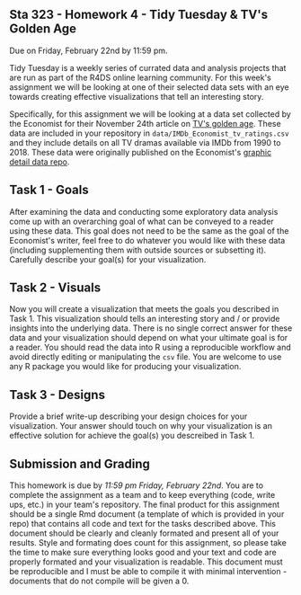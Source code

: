Sta 323 - Homework 4 - Tidy Tuesday & TV's Golden Age
------------
Due on Friday, February 22nd by 11:59 pm.

Tidy Tuesday is a weekly series of currated data and analysis projects that are run as part of the R4DS online learning community. For this week's assignment we will be looking at one of their selected data sets with an eye towards creating effective visualizations that tell an interesting story.

Specifically, for this assignment we will be looking at a data set collected by the Economist for their November 24th article on [TV's golden age](https://www.economist.com/graphic-detail/2018/11/24/tvs-golden-age-is-real). These data are included in your repository in `data/IMDb_Economist_tv_ratings.csv` and they include details on all TV dramas available via IMDb from 1990 to 2018. These data were originally published on the Economist's [graphic detail data repo](https://github.com/TheEconomist/graphic-detail-data).


## Task 1 - Goals

After examining the data and conducting some exploratory data analysis come up with an overarching goal of what can be conveyed to a reader using these data. This goal does not need to be the same as the goal of the Economist's writer, feel free to do whatever you would like with these data (including supplementing them with outside sources or subsetting it). Carefully describe your goal(s) for your visualization.

## Task 2 - Visuals

Now you will create a visualization that meets the goals you described in Task 1. This visualization should tells an interesting story and / or provide insights into the underlying data. There is no single correct answer for these data and your visualization should depend on what your ultimate goal is for a reader. You should read the data into R using a reproducible workflow and avoid directly editing or manipulating the `csv` file. You are welcome to use any R package you would like for producing your visualization.

## Task 3 - Designs

Provide a brief write-up describing your design choices for your visualization. Your answer should touch on why your visualization is an effective solution for achieve the goal(s) you descreibed in Task 1.

## Submission and Grading

This homework is due by *11:59 pm Friday, February 22nd*. You are to complete the assignment as a team and to keep everything (code, write ups, etc.) in your team's repository. The final product for this assignment should be a single Rmd document (a template of which is provided in your repo) that contains all code and text for the tasks described above. This document should be clearly and cleanly formated and present all of your results. Style and formating does count for this assignment, so please take the time to make sure everything looks good and your text and code are properly formated and your visualization is readable. This document must be reproducible and I must be able to compile it with minimal intervention - documents that do not compile will be given a 0. 

<br/>

